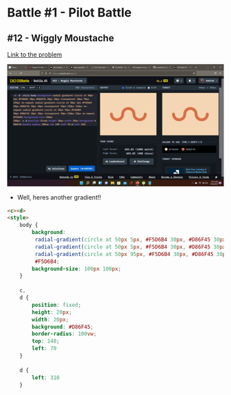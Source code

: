 # Battle #1 - Pilot Battle

## #12 - Wiggly Moustache

[Link to the problem](https://cssbattle.dev/play/12)

![result](./images/12-wiggly-moustache.png)

- Well, heres another gradient!!
```html
<c><d>
<style>
    body {
        background:
         radial-gradient(circle at 50px 5px, #F5D6B4 30px, #D86F45 30px 50px, transparent 50px)70px 145px no-repeat,
         radial-gradient(circle at 50px 5px, #F5D6B4 30px, #D86F45 30px 50px, transparent 50px)230px 145px no-repeat,
         radial-gradient(circle at 50px 95px, #F5D6B4 30px, #D86F45 30px 50px, transparent 50px)150px 55px no-repeat,
         #F5D6B4;
        background-size: 100px 100px;
    }

    c,
    d {
        position: fixed;
        height: 20px;
        width: 20px;
        background: #D86F45;
        border-radius: 100vw;
        top: 140;
        left: 70
    }

    d {
        left: 310
    }
```
